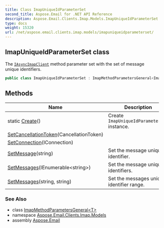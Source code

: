 ```yaml
---
title: Class ImapUniqueIdParameterSet
second_title: Aspose.Email for .NET API Reference
description: Aspose.Email.Clients.Imap.Models.ImapUniqueIdParameterSet class. The IAsyncImapClient method parameter set with the set of message unique identifiers
type: docs
weight: 15320
url: /net/aspose.email.clients.imap.models/imapuniqueidparameterset/
---
```

## ImapUniqueIdParameterSet class

The [`IAsyncImapClient`](../../aspose.email.clients.imap/iasyncimapclient/) method parameter set with the set of message unique identifiers.

```csharp
public class ImapUniqueIdParameterSet : ImapMethodParametersGeneral<ImapUniqueIdParameterSet>
```

## Methods

| Name | Description |
| --- | --- |
| static [Create](../../aspose.email.clients.imap.models/imapuniqueidparameterset/create/)() | Create `ImapUniqueIdParameterSet` instance. |
| [SetCancellationToken](../../aspose.email.clients.imap.models/imapmethodparametersgeneral-1/setcancellationtoken/)(CancellationToken) |  |
| [SetConnection](../../aspose.email.clients.imap.models/imapmethodparametersgeneral-1/setconnection/)(IConnection) |  |
| [SetMessage](../../aspose.email.clients.imap.models/imapuniqueidparameterset/setmessage/)(string) | Set the message unique identifier. |
| [SetMessages](../../aspose.email.clients.imap.models/imapuniqueidparameterset/setmessages/#setmessages)(IEnumerable&lt;string&gt;) | Set the message unique identifiers. |
| [SetMessages](../../aspose.email.clients.imap.models/imapuniqueidparameterset/setmessages/#setmessages_1)(string, string) | Set the messages unique identifier range. |

### See Also

* class [ImapMethodParametersGeneral&lt;T&gt;](../imapmethodparametersgeneral-1/)
* namespace [Aspose.Email.Clients.Imap.Models](../../aspose.email.clients.imap.models/)
* assembly [Aspose.Email](../../)



